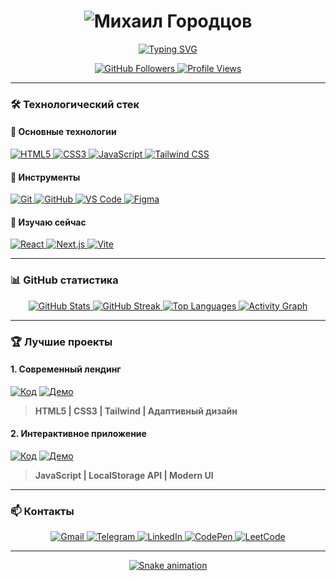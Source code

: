<h1 align="center">
  <img src="https://readme-typing-svg.demolab.com?font=Fira+Code&weight=600&size=26&duration=4000&pause=1000&color=22D3EE&width=435&lines= 🚀+Михаил+Городцов;💻+Frontend+Developer;🌱+HTML+%7C+CSS+%7C+JavaScript+%7C+Tailwind;🚩+Open+to+collaboration!" alt="Михаил Городцов" />
</h1>

<p align="center">
  <a href="https://git.io/typing-svg">
    <img src="https://readme-typing-svg.demolab.com?font=Fira+Code&pause=1000&color=22D3EE&center=true&width=435&lines=Clean+Code+Enthusiast;UI%2FUX+Passionate;Always+Learning+New+Tricks" alt="Typing SVG" />
  </a>
</p>

<div align="center">
  <a href="https://github.com/Михаил Городцов?tab=followers">
    <img src="https://img.shields.io/github/followers/mgorodtsov?label=Followers&style=social" alt="GitHub Followers">
  </a>
  <a href="https://github.com/Михаил Городцов/">
    <img src="https://komarev.com/ghpvc/?username=mgorodtsov&label=Profile+Views&color=blueviolet&style=flat" alt="Profile Views">
  </a>
</div>

---

### 🛠️ Технологический стек

#### 🔹 Основные технологии
<p>
  <a href="https://developer.mozilla.org/en-US/docs/Web/HTML" target="_blank">
    <img src="https://skillicons.dev/icons?i=html" alt="HTML5" title="HTML5">
  </a>
  <a href="https://developer.mozilla.org/en-US/docs/Web/CSS" target="_blank">
    <img src="https://skillicons.dev/icons?i=css" alt="CSS3" title="CSS3">
  </a>
  <a href="https://developer.mozilla.org/en-US/docs/Web/JavaScript" target="_blank">
    <img src="https://skillicons.dev/icons?i=js" alt="JavaScript" title="JavaScript">
  </a>
  <a href="https://tailwindcss.com/" target="_blank">
    <img src="https://skillicons.dev/icons?i=tailwind" alt="Tailwind CSS" title="Tailwind CSS">
  </a>
</p>

#### 🔹 Инструменты
<p>
  <a href="https://git-scm.com/" target="_blank">
    <img src="https://skillicons.dev/icons?i=git" alt="Git" title="Git">
  </a>
  <a href="https://github.com/" target="_blank">
    <img src="https://skillicons.dev/icons?i=github" alt="GitHub" title="GitHub">
  </a>
  <a href="https://code.visualstudio.com/" target="_blank">
    <img src="https://skillicons.dev/icons?i=vscode" alt="VS Code" title="VS Code">
  </a>
  <a href="https://www.figma.com/" target="_blank">
    <img src="https://skillicons.dev/icons?i=figma" alt="Figma" title="Figma">
  </a>
</p>

#### 🔹 Изучаю сейчас
<p>
  <a href="https://react.dev/" target="_blank">
    <img src="https://skillicons.dev/icons?i=react" alt="React" title="React">
  </a>
  <a href="https://nextjs.org/" target="_blank">
    <img src="https://skillicons.dev/icons?i=nextjs" alt="Next.js" title="Next.js">
  </a>
  <a href="https://vitejs.dev/" target="_blank">
    <img src="https://skillicons.dev/icons?i=vite" alt="Vite" title="Vite">
  </a>
</p>

---

### 📊 GitHub статистика

<div align="center">
  <a href="https://github.com/mgorodtsov">
    <img src="https://github-readme-stats.vercel.app/api?username=mgorodtsov&show_icons=true&theme=radical&hide_border=true&include_all_commits=true" alt="GitHub Stats">
  </a>
  <a href="https://github.com/mgorodtsov">
    <img src="https://streak-stats.demolab.com/?user=mgorodtsov&theme=radical&hide_border=true" alt="GitHub Streak">
  </a>
  <a href="https://github.com/mgorodtsov">
    <img src="https://github-readme-stats.vercel.app/api/top-langs/?username=mgorodtsov&layout=compact&theme=radical&hide_border=true" alt="Top Languages">
  </a>
  <a href="https://github.com/mgorodtsov">
    <img src="https://github-readme-activity-graph.vercel.app/graph?username=mgorodtsov&theme=react-dark&hide_border=true&area=true" alt="Activity Graph">
  </a>
</div>

---

### 🏆 Лучшие проекты

#### 1. Современный лендинг
[![Код](https://img.shields.io/badge/Repository-181717?style=for-the-badge&logo=github&logoColor=white)](https://github.com/mgorodtsov/modern-landing)
[![Демо](https://img.shields.io/badge/Live_Demo-000000?style=for-the-badge&logo=vercel&logoColor=white)](https://modern-landing.vercel.app)

> **HTML5 | CSS3 | Tailwind | Адаптивный дизайн**

#### 2. Интерактивное приложение
[![Код](https://img.shields.io/badge/Repository-181717?style=for-the-badge&logo=github&logoColor=white)](https://github.com/mgorodtsov/interactive-app)
[![Демо](https://img.shields.io/badge/Live_Demo-000000?style=for-the-badge&logo=vercel&logoColor=white)](https://interactive-app.vercel.app)

> **JavaScript | LocalStorage API | Modern UI**

---

### 📫 Контакты

<p align="center">
  <a href="mailto:miwustrilo@gmail.com">
    <img src="https://img.shields.io/badge/Gmail-D14836?style=for-the-badge&logo=gmail&logoColor=white" alt="Gmail">
  </a>
  <a href="https://t.me/mgorodtsov">
    <img src="https://img.shields.io/badge/Telegram-2CA5E0?style=for-the-badge&logo=telegram&logoColor=white" alt="Telegram">
  </a>
  <a href="https://linkedin.com/in/mgorodtsov">
    <img src="https://img.shields.io/badge/LinkedIn-0077B5?style=for-the-badge&logo=linkedin&logoColor=white" alt="LinkedIn">
  </a>
  <a href="https://codepen.io/mgorodtsov">
    <img src="https://img.shields.io/badge/CodePen-000000?style=for-the-badge&logo=codepen&logoColor=white" alt="CodePen">
  </a>
  <a href="https://leetcode.com/mgorodtsov/">
    <img src="https://img.shields.io/badge/LeetCode-FFA116?style=for-the-badge&logo=leetcode&logoColor=white" alt="LeetCode">
  </a>
</p>

---

<div align="center">
  <a href="https://github.com/mgorodtsov/mgorodtsov">
    <img src="https://raw.githubusercontent.com/mgorodtsov/mgorodtsov/output/github-contribution-grid-snake.svg" alt="Snake animation">
  </a>
</div>
